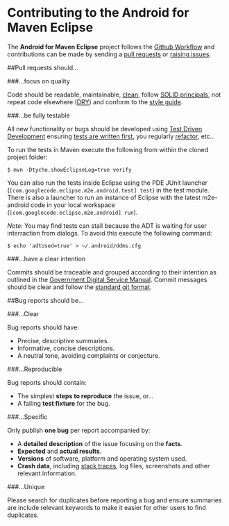 # Contributing to the Android for Maven Eclipse

The **Android for Maven Eclipse** project follows the
[Github Workflow](http://scottchacon.com/2011/08/31/github-flow.html)
and contributions can be made by sending a
[pull requests](https://help.github.com/articles/creating-a-pull-request)
or [raising issues](https://github.com/rgladwell/m2e-android/issues/new).

##Pull requests should...

###...focus on quality

Code should be readable, maintainable,
[clean](http://www.amazon.co.uk/Clean-Code-Handbook-Software-Craftsmanship/dp/0132350882),
follow
[SOLID principals](http://butunclebob.com/ArticleS.UncleBob.PrinciplesOfOod),
not repeat code elsewhere ([DRY](http://c2.com/cgi/wiki?DontRepeatYourself))
and conform to the 
[style guide](https://github.com/rgladwell/m2e-android/blob/master/formatter.xml).

###...be fully testable

All new functionality or bugs should be developed using
[Test Driven Development](http://c2.com/cgi/wiki?TestDrivenDevelopment)
ensuring
[tests are written first](http://www.extremeprogramming.org/rules/testfirst.html),
you regularly [refactor](http://www.jamesshore.com/Blog/Red-Green-Refactor.html),
etc..

To run the tests in Maven execute the following from within the cloned project
folder:

```
$ mvn -Dtycho.showEclipseLog=true verify 
```

You can also run the tests inside Eclipse using the PDE JUnit launcher
(`[com.googlecode.eclipse.m2e.android.test] test`) in the test module. There is
also a launcher to run an instance of Eclipse with the latest m2e-android code in
your local workspace (`[com.googlecode.eclipse.m2e.android] run`).

_Note:_ You may find tests can stall because the ADT is waiting for user
interraction from dialogs. To avoid this execute the following command:

```
$ echo 'adtUsed=true' > ~/.android/ddms.cfg
```

###...have a clear intention

Commits should be traceable and grouped according to their intention as
outlined in the
[Government Digital Service Manual](https://www.gov.uk/service-manual/making-software/version-control.html).
Commit messages should be clear and follow the
[standard git format](http://tbaggery.com/2008/04/19/a-note-about-git-commit-messages.html).

##Bug reports should be...

###...Clear

Bug reports should have:

 - Precise, descriptive summaries.
 - Informative, concise descriptions.
 - A neutral tone, avoiding complaints or conjecture.

###...Reproducible

Bug reports should contain:

 - The simplest **steps to reproduce** the issue, or...
 - A failing **test fixture** for the bug.

###...Specific

Only publish **one bug** per report accompanied by:

 - A **detailed description** of the issue focusing on the **facts**.
 - **Expected** and **actual results**.
 - **Versions** of software, platform and operating system used.
 - **Crash data**, including [stack traces](http://i.imgur.com/jacoj.jpg), log
files, screenshots and other relevant information.

###...Unique

Please search for duplicates before reporting a bug and ensure summaries are
include relevant keywords to make it easier for other users to find duplicates.

